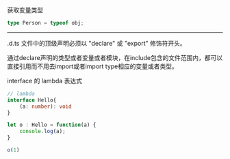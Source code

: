 获取变量类型

```typescript
type Person = typeof obj;
```

---

.d.ts 文件中的顶级声明必须以 "declare" 或 "export" 修饰符开头。

通过declare声明的类型或者变量或者模块，在include包含的文件范围内，都可以直接引用而不用去import或者import type相应的变量或者类型。



interface 的 lambda 表达式

```typescript
// lambda
interface Hello{
	(a: number): void
}

let o : Hello = function(a) {
	console.log(a);
}

o(1)
```

